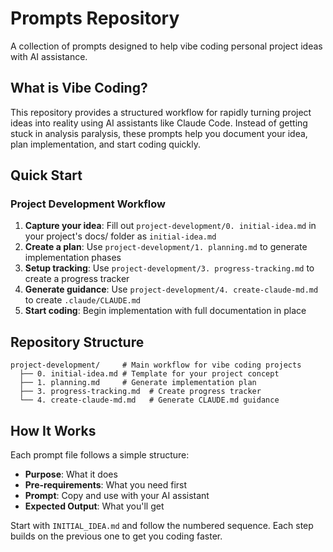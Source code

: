 # Prompts Repository

A collection of prompts designed to help vibe coding personal project ideas with AI assistance.

## What is Vibe Coding?

This repository provides a structured workflow for rapidly turning project ideas into reality using AI assistants like Claude Code. Instead of getting stuck in analysis paralysis, these prompts help you document your idea, plan implementation, and start coding quickly.

## Quick Start

### Project Development Workflow

1. **Capture your idea**: Fill out `project-development/0. initial-idea.md` in your project's docs/ folder as `initial-idea.md`
2. **Create a plan**: Use `project-development/1. planning.md` to generate implementation phases
3. **Setup tracking**: Use `project-development/3. progress-tracking.md` to create a progress tracker
4. **Generate guidance**: Use `project-development/4. create-claude-md.md` to create `.claude/CLAUDE.md`
5. **Start coding**: Begin implementation with full documentation in place

## Repository Structure

```
project-development/     # Main workflow for vibe coding projects
  ├── 0. initial-idea.md # Template for your project concept
  ├── 1. planning.md     # Generate implementation plan
  ├── 3. progress-tracking.md  # Create progress tracker
  └── 4. create-claude-md.md   # Generate CLAUDE.md guidance
```

## How It Works

Each prompt file follows a simple structure:
- **Purpose**: What it does
- **Pre-requirements**: What you need first
- **Prompt**: Copy and use with your AI assistant
- **Expected Output**: What you'll get

Start with `INITIAL_IDEA.md` and follow the numbered sequence. Each step builds on the previous one to get you coding faster.